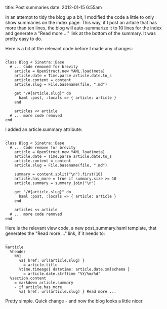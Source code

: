 title: Post summaries
date: 2012-01-15 6:55am

In an attempt to tidy the blog up a bit, I modified the code a little to only
show summaries on the index page.  This way, if I post an article that has more
than ten lines, the blog will auto-summarize it to 10 lines for the index and
generate a "Read more ..." link at the bottom of the summary.  It was pretty
easy to do.

Here is a bit of the relevant code before I made any changes:

    _
    class Blog < Sinatra::Base
      # ... Code removed for brevity
        article = OpenStruct.new YAML.load(meta)
        article.date = Time.parse article.date.to_s
        article.content = content
        article.slug = File.basename(file, ".md")

        get "/#{article.slug}" do
          haml :post, :locals => { article: article }
        end

        articles << article
      # ... more code removed
    end

I added an article.summary attribute:

    _
    class Blog < Sinatra::Base
      # ... Code remove for brevity
        article = OpenStruct.new YAML.load(meta)
        article.date = Time.parse article.date.to_s
        article.content = content
        article.slug = File.basename(file, ".md")

        summary = content.split("\n").first(10)
        article.has_more = true if summary.size >= 10
        article.summary = summary.join("\n")

        get "/#{article.slug}" do
          haml :post, :locals => { article: article }
        end

        articles << article
      # ... more code removed
    end

Here is the relevant view code, a new post_summary.haml template, that
generates the "Read more ..." link, if it needs to:

    _
    %article
      %header
        %h1
          %a{ href: url(article.slug) }
            = article.title
          %time.timeago{ datetime: article.date.xmlschema }
            = article.date.strftime "%Y/%m/%d"
      %section.content
        = markdown article.summary
        - if article.has_more
          %a{ href: url(article.slug) } Read more ...

Pretty simple.  Quick change - and now the blog looks a little nicer.
